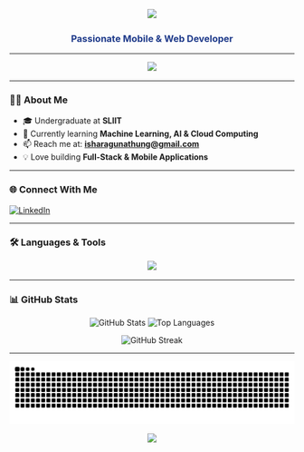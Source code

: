 <p align="center">
  <img src="https://capsule-render.vercel.app/api?type=waving&color=0:0A0F29,100:1E3A8A&height=220&section=header&text=%20Ishara%20S%20Gunathunga&fontSize=45&fontColor=ffffff&animation=fadeIn&fontAlignY=40&font=Pacifico"/>
</p>

<h3 align="center" style="color:#1E3A8A;">Passionate Mobile & Web Developer</h3>

---
<p align="center">
  <img src="https://github-profile-trophy.vercel.app/?username=isharasaranga&theme=algolia&no-frame=true&no-bg=true&margin-w=15&row=1&column=6" />
</p>

---

### 👨‍💻 About Me  
- 🎓 Undergraduate at **SLIIT**  
- 🌱 Currently learning **Machine Learning, AI & Cloud Computing**  
- 📫 Reach me at: **isharagunathung@gmail.com**  
- 💡 Love building **Full-Stack & Mobile Applications**  

---

### 🌐 Connect With Me  
<p align="left">
  <a href="https://linkedin.com/in/isharagunathunga" target="blank">
    <img align="center" src="https://raw.githubusercontent.com/rahuldkjain/github-profile-readme-generator/master/src/images/icons/Social/linked-in-alt.svg" alt="LinkedIn" height="30" width="40"/>
  </a>
</p>

---

### 🛠️ Languages & Tools  
<p align="center">
  <img src="https://skillicons.dev/icons?i=c,cpp,html,css,js,react,reactnative,tailwind,nodejs,express,mongodb,mysql,python,java,kotlin,php,figma,git&perline=9" />
</p>

---

### 📊 GitHub Stats  
<p align="center">
  <img src="https://github-readme-stats.vercel.app/api?username=isharasaranga&show_icons=true&locale=en&theme=blue_navy&hide_border=true" alt="GitHub Stats" height="180"/>
  <img src="https://github-readme-stats.vercel.app/api/top-langs/?username=isharasaranga&layout=compact&theme=blue_navy&hide_border=true" alt="Top Languages" />
</p>

<p align="center">
  <img src="https://github-readme-streak-stats.herokuapp.com/?user=isharasaranga&theme=blue_navy&hide_border=true" alt="GitHub Streak"/>
</p>

---

<picture>
  <source media="(prefers-color-scheme: dark)" srcset="https://raw.githubusercontent.com/isharasaranga/isharasaranga/output/snake-dark.svg" />
  <img alt="github-snake" src="https://raw.githubusercontent.com/isharasaranga/isharasaranga/output/snake.svg" />
</picture>


<p align="center">
  <img src="https://capsule-render.vercel.app/api?type=waving&color=0:0A0F29,100:1E3A8A&height=120&section=footer"/>
</p>

